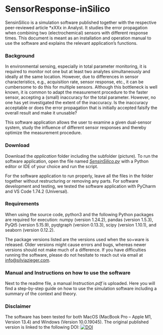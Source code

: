 # SensorResponse-inSilico
SensinSilico is a simulation software published together with the respective peer-reviewed article *xXXx in Analyst. It studies the error propagation when combining two (electrochemical) sensors with different response times. This document is meant as an installation and operation manual to use the software and explains the relevant application’s functions.

### Background
In environmental sensing, especially in total parameter monitoring, it is required to monitor not one but at least two analytes simultaneously and ideally at the same location. However, due to differences in sensor characteristics, e.g., acquisition rate, sensor response, etc., it can be cumbersome to do this for multiple sensors.
Although this bottleneck is well known, it is common to adapt the measurement procedure to the faster sensor, accepting a (small) inaccuracy for the total parameter. However, no one has yet investigated the extent of the inaccuracy. Is the inaccuracy acceptable or does the error propagation that is initially accepted falsify the overall result and make it unusable? 

This software application allows the user to examine a given dual-sensor system, study the influence of different sensor responses and thereby optimize the measurement procedure. 

### Download 
Download the *application* folder including the subfolder (picture)*.* To run the software application, open the file named *[SensinSilico.py](http://SensinSilico.py)* with a Python editor or IDE of your choice and run the script.

For the software application to run properly, leave all the files in the folder together without restructuring or removing any parts. For software development and testing, we tested the software application with PyCharm and VS Code 1.74.2 (Universal).

### Requirements
When using the source code, python3 and the following Python packages are required for execution: 
numpy (version 1.24.2), pandas (version 1.5.3), PyQt5 (version 5.15.9), pyqtgraph (version 0.13.3), scipy (version 1.10.1), and seaborn (version 0.12.2).

The package versions listed are the versions used when the so+ware is released. Older versions might cause errors and bugs, whereas newer versions should not make much of a difference. If you have difficulties running the software, please do not hesitate to reach out via email at info@silviazieger.com.


### Manual and Instructions on how to use the software
Next to the readme file, a manual *Instruction.pdf* is uploaded. Here you will find a step-by-step guide on how to use the simulation software including a summary of the context and theory.

### Disclaimer
The software has been tested for both MacOS (MacBook Pro – Apple M1, Version 13.4) and Windows (Version 10.0.19045). The original published version is linked to the following DOI: [![DOI](https://zenodo.org/badge/417093693.svg)](https://zenodo.org/badge/latestdoi/417093693)
